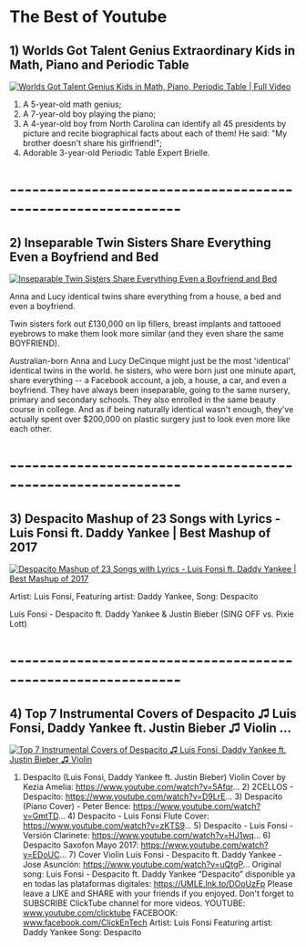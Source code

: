 # The Best of Youtube
## 1) Worlds Got Talent Genius Extraordinary Kids in Math, Piano and Periodic Table
[![Worlds Got Talent Genius Kids in Math, Piano, Periodic Table | Full Video](https://github.com/ClickTube/ClickTube/blob/master/ExtraOrdinaryKids_ClickTube.JPG?raw=true)](https://www.youtube.com/watch?v=RbNox4BJwl0 "Worlds Got Talent Genius Kids in Math, Piano, Periodic Table | Full Video")

1) A 5-year-old math genius;
2) A 7-year-old boy playing the piano;
3) A 4-year-old boy from North Carolina can identify all 45 presidents by picture and recite biographical facts about each of them! He said: "My brother doesn't share his girlfriend!";
4) Adorable 3-year-old Periodic Table Expert Brielle.


# -------------------------------------------------------------

## 2) Inseparable Twin Sisters Share Everything Even a Boyfriend and Bed
[![Inseparable Twin Sisters Share Everything Even a Boyfriend and Bed](https://github.com/ClickTube/ClickTube/blob/master/TwinSisters_ClickTube.JPG?raw=true)](https://www.youtube.com/watch?v=s_rCyqVqKlk "Inseparable Twin Sisters Share Everything Even a Boyfriend and Bed")

Anna and Lucy identical twins share everything from a house, a bed and even a boyfriend.

Twin sisters fork out £130,000 on lip fillers, breast implants and tattooed eyebrows to make them look more similar (and they even share the same BOYFRIEND).

Australian-born Anna and Lucy DeCinque might just be the most 'identical' identical twins in the world.
he sisters, who were born just one minute apart, share everything -- a Facebook account, a job, a house, a car, and even a boyfriend. They have always been inseparable, going to the same nursery, primary and secondary schools. They also enrolled in the same beauty course in college. And as if being naturally identical wasn't enough, they've actually spent over $200,000 on plastic surgery just to look even more like each other.


# -------------------------------------------------------------

## 3) Despacito Mashup of 23 Songs with Lyrics - Luis Fonsi ft. Daddy Yankee | Best Mashup of 2017
[![Despacito Mashup of 23 Songs with Lyrics - Luis Fonsi ft. Daddy Yankee | Best Mashup of 2017](https://github.com/ClickTube/ClickTube/blob/master/Despacito_ClickTube.JPG?raw=true)](https://www.youtube.com/watch?v=rdP_lCwGSe4 "Despacito Mashup of 23 Songs with Lyrics - Luis Fonsi ft. Daddy Yankee | Best Mashup of 2017")

Artist: Luis Fonsi, 
Featuring artist: Daddy Yankee, 
Song: Despacito


Luis Fonsi - Despacito ft. Daddy Yankee & Justin Bieber (SING OFF vs. Pixie Lott)


# -------------------------------------------------------------

## 4) Top 7 Instrumental Covers of Despacito ♫ Luis Fonsi, Daddy Yankee ft. Justin Bieber ♫ Violin ...
[![Top 7 Instrumental Covers of Despacito ♫ Luis Fonsi, Daddy Yankee ft. Justin Bieber ♫ Violin](https://github.com/ClickTube/ClickTube/blob/master/Despacito_Thumbnail_2_ClickTube.JPG?raw=true)](https://www.youtube.com/watch?v=wNZBioppFkI "Top 7 Instrumental Covers of Despacito ♫ Luis Fonsi, Daddy Yankee ft. Justin Bieber ♫ Violin ...")

1) Despacito (Luis Fonsi, Daddy Yankee ft. Justin Bieber) Violin Cover by Kezia Amelia: https://www.youtube.com/watch?v=5Afqr... 2) 2CELLOS - Despacito: https://www.youtube.com/watch?v=D9LrE... 3) Despacito (Piano Cover) - Peter Bence: https://www.youtube.com/watch?v=GmtTD... 4) Despacito - Luis Fonsi Flute Cover: https://www.youtube.com/watch?v=zKTS9... 5) Despacito - Luis Fonsi - Versión Clarinete: https://www.youtube.com/watch?v=HJ1wq... 6) Despacito Saxofon Mayo 2017: https://www.youtube.com/watch?v=EDoUC... 7) Cover Violín Luis Fonsi - Despacito ft. Daddy Yankee -Jose Asunción: https://www.youtube.com/watch?v=uQtgP... Original song: Luis Fonsi - Despacito ft. Daddy Yankee “Despacito” disponible ya en todas las plataformas digitales: https://UMLE.lnk.to/DOoUzFp Please leave a LIKE and SHARE with your friends if you enjoyed. Don't forget to SUBSCRIBE ClickTube channel for more videos. YOUTUBE: www.youtube.com/clicktube FACEBOOK: www.facebook.com/ClickEnTech Artist: Luis Fonsi Featuring artist: Daddy Yankee Song: Despacito
